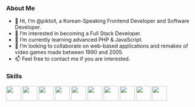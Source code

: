 <h3>About Me</h3>
<ul>
<li>👋 Hi, I’m @piktoll, a Korean-Speaking Frontend Developer and Software Developer.</li>
<li>👀 I’m interested in becoming a Full Stack Developer.</li>
<li>🌱 I’m currently learning advanced PHP & JavaScript.</li>
<li>🤝 I’m looking to collaborate on web-based applications and remakes of video games made between 1990 and 2005.</li>
<li>📫 Feel free to contact me if you are interested.</li>
</ul>

<h3>Skills</h3>
<p>
<img src="https://upload.wikimedia.org/wikipedia/commons/3/38/HTML5_Badge.svg" height="40px" />
<img src="https://upload.wikimedia.org/wikipedia/commons/6/62/CSS3_logo.svg" height="40px" />
<img src="https://upload.wikimedia.org/wikipedia/commons/9/99/Unofficial_JavaScript_logo_2.svg" height="40px" />
<img src="https://upload.wikimedia.org/wikipedia/commons/2/27/PHP-logo.svg" height="40px" />

<img src="https://upload.wikimedia.org/wikipedia/commons/0/09/Flag_of_South_Korea.svg" height="40px" />

<img src="https://upload.wikimedia.org/wikipedia/commons/0/0c/Blender_logo_no_text.svg" height="40px" />
<img src="https://upload.wikimedia.org/wikipedia/commons/0/0d/Inkscape_Logo.svg" height="40px" />

<img src="https://upload.wikimedia.org/wikipedia/commons/8/87/Windows_logo_-_2021.svg" height="40px" />
<img src="https://upload.wikimedia.org/wikipedia/commons/3/35/Tux.svg" height="40px" />
<img src="https://upload.wikimedia.org/wikipedia/commons/3/30/MacOS_logo.svg" height="40px" />
</p>

<!---
piktoll/piktoll is a ✨ special ✨ repository because its `README.md` (this file) appears on your GitHub profile.
You can click the Preview link to take a look at your changes.
--->
